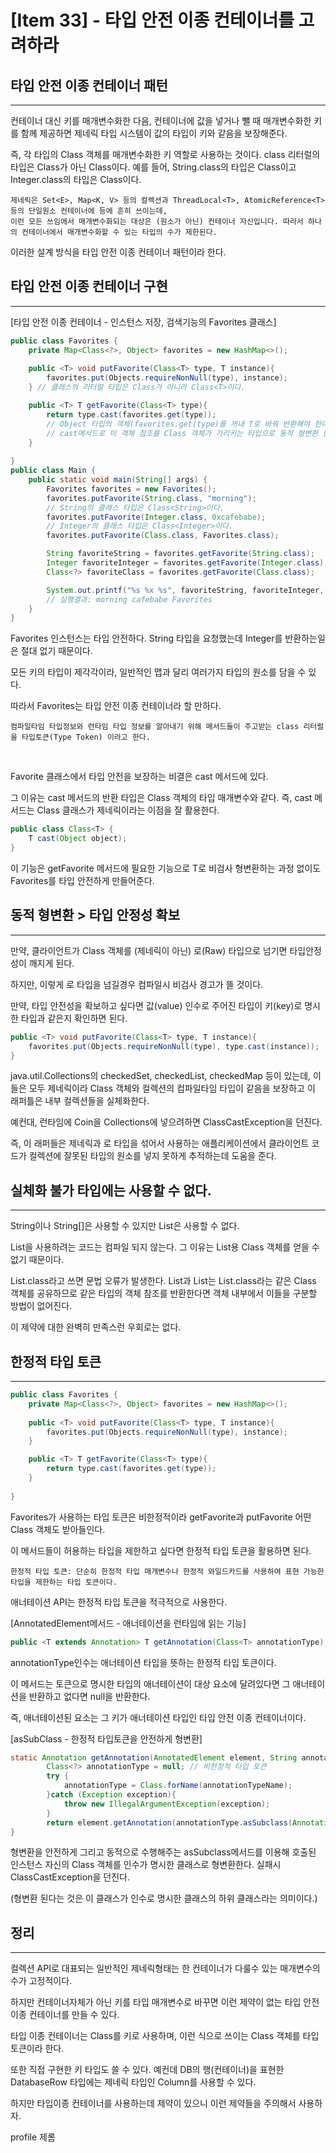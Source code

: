 # [Item 33] - 타입 안전 이종 컨테이너를 고려하라

## 타입 안전 이종 컨테이너 패턴

<hr>

컨테이너 대신 키를 매개변수화한 다음, 컨테이너에 값을 넣거나 뺄 때 매개변수화한 키를 함께 제공하면 제네릭 타입 시스템이 값의 타입이 키와 같음을 보장해준다.

즉, 각 타입의 Class 객체를 매개변수화한 키 역할로 사용하는 것이다. class 리터럴의 타입은 Class가 아닌 Class<T>이다.
예를 들어, String.class의 타입은 Class<String>이고 Integer.class의 타입은 Class<Integer>이다.

    제네릭은 Set<E>, Map<K, V> 등의 컬렉션과 ThreadLocal<T>, AtomicReference<T> 등의 단일원소 컨테이너에 등에 흔히 쓰이는데, 
    이런 모든 쓰임에서 매개변수화되는 대상은 (원소가 아닌) 컨테이너 자신입니다. 따라서 하나의 컨테이너에서 매개변수화할 수 있는 타입의 수가 제한된다.

이러한 설계 방식을 타입 안전 이종 컨테이너 패턴이라 한다.

## 타입 안전 이종 컨테이너 구현

<hr>

[타입 안전 이종 컨테이너 - 인스턴스 저장, 검색기능의 Favorites 클래스]

```Java
public class Favorites {
    private Map<Class<?>, Object> favorites = new HashMap<>();
    
    public <T> void putFavorite(Class<T> type, T instance){
        favorites.put(Objects.requireNonNull(type), instance);
    } // 클래스의 리터럴 타입은 Class가 아니라 Class<T>이다.

    public <T> T getFavorite(Class<T> type){
        return type.cast(favorites.get(type));
        // Object 타입의 객체(favorites.get(type)를 꺼내 T로 바꿔 반환해야 한다.
        // cast메서드로 이 객체 참조를 Class 객체가 가리키는 타입으로 동적 형변환 한다.
    } 
    
}
public class Main {
    public static void main(String[] args) {
        Favorites favorites = new Favorites();
        favorites.putFavorite(String.class, "morning");
        // String의 클래스 타입은 Class<String>이다.
        favorites.putFavorite(Integer.class, 0xcafebabe);
        // Integer의 클래스 타입은 Class<Integer>이다.
        favorites.putFavorite(Class.class, Favorites.class);

        String favoriteString = favorites.getFavorite(String.class);
        Integer favoriteInteger = favorites.getFavorite(Integer.class);
        Class<?> favoriteClass = favorites.getFavorite(Class.class);

        System.out.printf("%s %x %s", favoriteString, favoriteInteger, favoriteClass.getName());
        // 실행결과: morning cafebabe Favorites
    }
}
```

Favorites 인스턴스는 타입 안전하다. String 타입을 요청했는데 Integer를 반환하는일은 절대 없기 때문이다.

모든 키의 타입이 제각각이라, 일반적인 맵과 달리 여러가지 타입의 원소를 담을 수 있다.

따라서 Favorites는 타입 안전 이종 컨테이너라 할 만하다.

    컴파일타임 타입정보와 런타임 타입 정보를 알아내기 위해 메서드들이 주고받는 class 리터럴을 타입토큰(Type Token) 이라고 한다.

<br>

Favorite 클래스에서 타입 안전을 보장하는 비결은 cast 메서드에 있다.

그 이유는 cast 메서드의 반환 타입은 Class 객체의 타입 매개변수와 같다. 즉, cast 메서드는 Class 클래스가 제네릭이라는 이점을 잘 활용한다.

```Java
public class Class<T> {
	T cast(Object object);
}
```

이 기능은 getFavorite 메서드에 필요한 기능으로 T로 비검사 형변환하는 과정 없이도 Favorites를 타입 안전하게 만들어준다.

## 동적 형변환 > 타입 안정성 확보

<hr>

만약, 클라이언트가 Class 객체를 (제네릭이 아닌) 로(Raw) 타입으로 넘기면 타입안정성이 깨지게 된다.

하지만, 이렇게 로 타입을 넘길경우 컴파일시 비검사 경고가 뜰 것이다.

만약, 타입 안전성을 확보하고 싶다면 값(value) 인수로 주어진 타입이 키(key)로 명시한 타입과 같은지 확인하면 된다.

```Java
public <T> void putFavorite(Class<T> type, T instance){
    favorites.put(Objects.requireNonNull(type), type.cast(instance));
}
```

java.util.Collections의 checkedSet, checkedList, checkedMap 등이 있는데,
이들은 모두 제네릭이라 Class 객체와 컬렉션의 컴파일타임 타입이 같음을 보장하고 이 래퍼틀은 내부 컬렉션들을 실체화한다.

예컨대, 런타임에 Coin을 Collections<Stamp>에 넣으려하면 ClassCastException을 던진다.

즉, 이 래퍼들은 제네릭과 로 타입을 섞어서 사용하는 애플리케이션에서 클라이언트 코드가 컬렉션에 잘못된 타입의 원소를 넣지 못하게 추적하는데 도움을 준다.

## 실체화 불가 타입에는 사용할 수 없다.

<hr>

String이나 String[]은 사용할 수 있지만 List<String>은 사용할 수 없다.

List<String>을 사용하려는 코드는 컴파일 되지 않는다. 그 이유는 List<String>용 Class 객체를 얻을 수 없기 때문이다.

List<String>.class라고 쓰면 문법 오류가 발생한다. List<String>과 List<Integer>는 List.class라는 같은 Class 객체를 공유하므로 같은 타입의 객체 참조를 반환한다면 객체 내부에서 이들을 구분할 방법이 없어진다.

이 제약에 대한 완벽히 만족스런 우회로는 없다.


## 한정적 타입 토큰

<hr>

```Java
public class Favorites {
    private Map<Class<?>, Object> favorites = new HashMap<>();
    
    public <T> void putFavorite(Class<T> type, T instance){
        favorites.put(Objects.requireNonNull(type), instance);
    } 

    public <T> T getFavorite(Class<T> type){
        return type.cast(favorites.get(type));
    } 
    
}
```

Favorites가 사용하는 타입 토큰은 비한정적이라 getFavorite과 putFavorite 어떤 Class 객체도 받아들인다.

이 메서드들이 허용하는 타입을 제한하고 싶다면 한정적 타입 토큰을 활용하면 된다.

    한정적 타입 토큰: 단순히 한정적 타입 매개변수나 한정적 와일드카드를 사용하여 표현 가능한 타입을 제한하는 타입 토큰이다.


애너테이션 API는 한정적 타입 토큰을 적극적으로 사용한다.

[AnnotatedElement메서드 - 애너테이션을 런타임에 읽는 기능]

```Java
public <T extends Annotation> T getAnnotation(Class<T> annotationType);
```

annotationType인수는 애너테이션 타입을 뜻하는 한정적 타입 토큰이다.

이 메서드는 토큰으로 명시한 타입의 애너테이션이 대상 요소에 달려있다면 그 애너테이션을 반환하고 없다면 null을 반환한다.

즉, 애너테이션된 요소는 그 키가 애너테이션 타입인 타입 안전 이종 컨테이너이다.

[asSubClass - 한정적 타입토큰을 안전하게 형변환]

```Java
static Annotation getAnnotation(AnnotatedElement element, String annotationTypeName){
        Class<?> annotationType = null; // 비한정적 타입 토큰
        try {
            annotationType = Class.forName(annotationTypeName);
        }catch (Exception exception){   
            throw new IllegalArgumentException(exception);
        }
        return element.getAnnotation(annotationType.asSubclass(Annotation.class));
}
```
형변환을 안전하게 그리고 동적으로 수행해주는 asSubclass메서드를 이용해 호출된 인스턴스 자신의 Class 객체를 인수가 명시한 클래스로 형변환한다. 실패시 ClassCastException을 던진다.

(형변환 된다는 것은 이 클래스가 인수로 명시한 클래스의 하위 클래스라는 의미이다.)

## 정리

<hr>

컬렉션 API로 대표되는 일반적인 제네릭형태는 한 컨테이너가 다룰수 있는 매개변수의 수가 고정적이다.

하지만 컨테이너자체가 아닌 키를 타입 매개변수로 바꾸면 이런 제약이 없는 타입 안전 이종 컨테이너를 만들 수 있다.

타입 이종 컨테이너는 Class를 키로 사용하며, 이런 식으로 쓰이는 Class 객체를 타입 토큰이라 한다.

또한 직접 구현한 키 타입도 쓸 수 있다. 예컨데 DB의 행(컨테이너)을 표현한 DatabaseRow 타입에는 제네릭 타입인 Column<T>를 사용할 수 있다.

하지만 타입이종 컨테이너를 사용하는데 제약이 있으니 이런 제약들을 주의해서 사용하자.

profile
제롬